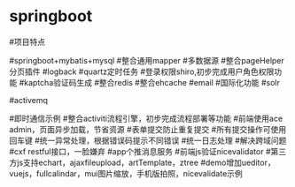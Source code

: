 # springboot

#项目特点

#springboot+mybatis+mysql
#整合通用mapper
#多数据源
#整合pageHelper分页插件
#logback
#quartz定时任务
#登录权限shiro,初步完成用户角色权限功能
#kaptcha验证码生成
#整合redis
#整合ehcache
#email
#国际化功能
#solr

#activemq

#即时通信示例
#整合activiti流程引擎，初步完成流程部署等功能
#前端使用ace admin，页面异步加载，节省资源
#表单提交防止重复提交
#所有提交操作可使用回车键
#统一异常处理，根据错误码提示不同错误
#统一日志处理
#解决跨域问题
#cxf restful接口，一脸嫌弃
#app个推消息服务
#前端js验证nicevalidator
#第三方js支持echart，ajaxfileupload，artTemplate，ztree
#demo增加ueditor，vuejs，fullcalindar，mui图片缩放，手机版拍照，nicevalidate示例


